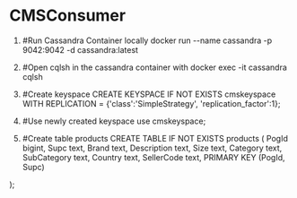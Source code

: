 # CMSConsumer

1. #Run Cassandra Container locally
  docker run --name cassandra -p 9042:9042 -d cassandra:latest

2. #Open cqlsh in the cassandra container with
   docker exec -it cassandra cqlsh

3. #Create keyspace 
  CREATE KEYSPACE IF NOT EXISTS cmskeyspace  WITH REPLICATION = {'class':'SimpleStrategy', 'replication_factor':1};

4. #Use newly created keyspace
  use cmskeyspace;

5. #Create table products
 CREATE TABLE IF NOT EXISTS products (
    PogId bigint,
    Supc text,
    Brand text,
    Description text,
    Size text,
    Category text,
    SubCategory text,
    Country text,
    SellerCode text,
    PRIMARY KEY (PogId, Supc)

);


   
